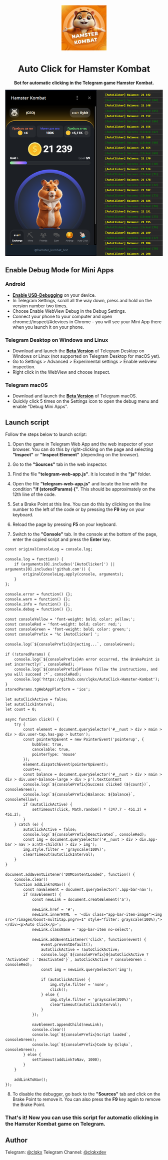 <br>

<div align="center">

[<img src="./resources/hamster-logo.jpg" width="144"/>](https://t.me/hamster_kombat_bot)

  <h1 align="center">Auto Click for Hamster Kombat</h1>
  
  <p align="center">
    <strong>Bot for automatic clicking in the Telegram game Hamster Kombat.</strong>
  </p>
  <img src="./resources/demo.png"/>

</div>

## Enable Debug Mode for Mini Apps

### Android
- **[Enable USB-Debugging](https://developer.chrome.com/docs/devtools/remote-debugging/)** on your device.
- In Telegram Settings, scroll all the way down, press and hold on the version number two times.
- Choose Enable WebView Debug in the Debug Settings.
- Connect your phone to your computer and open chrome://inspect/#devices in Chrome – you will see your Mini App there when you launch it on your phone.

### Telegram Desktop on Windows and Linux
- Download and launch the **[Beta Version](https://desktop.telegram.org/changelog#beta-version)** of Telegram Desktop on Windows or Linux (not supported on Telegram Desktop for macOS yet).
- Go to Settings > Advanced > Experimental settings > Enable webview inspection.
- Right click in the WebView and choose Inspect.

### Telegram macOS
- Download and launch the **[Beta Version](https://telegram.org/dl/macos/beta)** of Telegram macOS.
- Quickly click 5 times on the Settings icon to open the debug menu and enable “Debug Mini Apps”.

## Launch script

Follow the steps below to launch script:

1. Open the game in Telegram Web App and the web inspector of your browser. You can do this by right-clicking on the page and selecting **"Inspect"** or **"Inspect Element"** (depending on the browser).

2. Go to the **"Sources"** tab in the web inspector.

3. Find the file **"telegram-web-app.js"**. It is located in the **"js"** folder.

4. Open the file **"telegram-web-app.js"** and locate the line with the condition **"if (storedParams) {"**. This should be approximately on the 12th line of the code.

5. Set a Brake Point at this line. You can do this by clicking on the line number to the left of the code or by pressing the **F9** key on your keyboard.

6. Reload the page by pressing **F5** on your keyboard.

7. Switch to the **"Console"** tab. In the console at the bottom of the page, enter the copied script and press the **Enter** key.

```
const originalConsoleLog = console.log;

console.log = function() {
    if (arguments[0].includes('[AutoClicker]') || arguments[0].includes('github.com')) {
        originalConsoleLog.apply(console, arguments);
    }
};

console.error = function() {};
console.warn = function() {};
console.info = function() {};
console.debug = function() {};

const consoleYellow = 'font-weight: bold; color: yellow;';
const consoleRed = 'font-weight: bold; color: red;';
const consoleGreen = 'font-weight: bold; color: green;';
const consolePrefix = '%c [AutoClicker] ';

console.log(`${consolePrefix}Injecting...`, consoleGreen);

if (!storedParams) {
    console.log(`${consolePrefix}An error occurred, the BrakePoint is set incorrectly!`, consoleRed);
    console.log(`${consolePrefix}Please follow the instructions, and you will succeed :*`, consoleRed);
    console.log('https://github.com/clqkx/AutoClick-Hamster-Kombat');
}
storedParams.tgWebAppPlatform = 'ios';

let autoClickActive = false;
let autoClickInterval;
let count = 0;

async function click() {
    try {
        const element = document.querySelector('#__nuxt > div > main > div > div.user-tap.has-gap > button');
        const pointerUpEvent = new PointerEvent('pointerup', {
            bubbles: true,
            cancelable: true,
            pointerType: 'mouse'
        });
        element.dispatchEvent(pointerUpEvent);
        count++;
        const balance = document.querySelector('#__nuxt > div > main > div > div.user-balance-large > div > p').textContent
        console.log(`${consolePrefix}Success clicked (${count})`, consoleGreen);
        console.log(`${consolePrefix}Balance: ${balance}`, consoleYellow);
        if (autoClickActive) {
            setTimeout(click, Math.random() * (347.7 - 451.2) + 451.2);
        }
    } catch (e) {
        autoClickActive = false;
        console.log(`${consolePrefix}Deactivated`, consoleRed);
        const img = document.querySelector('#__nuxt > div > div.app-bar > nav > a:nth-child(6) > div > img');
        img.style.filter = 'grayscale(100%)';
        clearTimeout(autoClickInterval);
    }
}

document.addEventListener('DOMContentLoaded', function() {
    console.clear()
    function addLinkToNav() {
        const navElement = document.querySelector('.app-bar-nav');
        if (navElement) {
            const newLink = document.createElement('a');
            
            newLink.href = '#';
            newLink.innerHTML  = '<div class="app-bar-item-image"><img src="/images/boost-multitap.png?v=1" style="filter: grayscale(100%);"></div><p>Auto Click</p>';
            newLink.className = 'app-bar-item no-select';
            
            newLink.addEventListener('click', function(event) {
                event.preventDefault();
                autoClickActive = !autoClickActive;
                console.log(`${consolePrefix}${autoClickActive ? 'Activated' : 'Deactivated'}`, autoClickActive ? consoleGreen : consoleRed);
                const img = newLink.querySelector('img');
                
                if (autoClickActive) {
                    img.style.filter = 'none';
                    click();
                } else {
                    img.style.filter = 'grayscale(100%)';
                    clearTimeout(autoClickInterval);
                }
            });
            
            navElement.appendChild(newLink);
            console.clear()
            console.log(`${consolePrefix}Script loaded`, consoleGreen);
            console.log(`${consolePrefix}Code by @clqkx`, consoleGreen);
        } else {
            setTimeout(addLinkToNav, 1000);
        }
    }

    addLinkToNav();
});
```

8. To disable the debugger, go back to the **"Sources"** tab and click on the Brake Point to remove it. You can also press the **F9** key again to remove the Brake Point.

### That's it! Now you can use this script for automatic clicking in the Hamster Kombat game on Telegram.

## Author

Telegram: [@clqkx](https://t.me/clqkx)
Telegram Channel: [@clqkxdev](https://t.me/clqkxdev)
